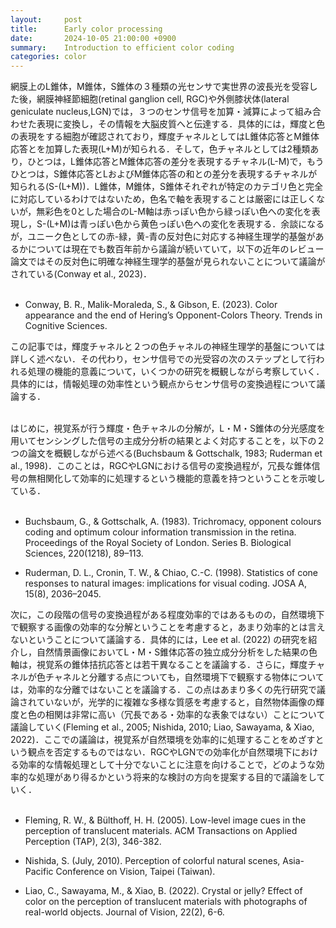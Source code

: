 ```yaml
---
layout:     post
title:      Early color processing
date:       2024-10-05 21:00:00 +0900
summary:    Introduction to efficient color coding 
categories: color
---
```



網膜上のL錐体，M錐体，S錐体の３種類の光センサで実世界の波長光を受容した後，網膜神経節細胞(retinal ganglion cell, RGC)や外側膝状体(lateral geniculate nucleus,LGN)では，３つのセンサ信号を加算・減算によって組み合わせた表現に変換し，その情報を大脳皮質へと伝達する．具体的には，輝度と色の表現をする細胞が確認されており，輝度チャネルとしてはL錐体応答とM錐体応答とを加算した表現(L+M)が知られる．そして，色チャネルとしては2種類あり，ひとつは，L錐体応答とM錐体応答の差分を表現するチャネル(L-M)で，もうひとつは，S錐体応答とLおよびM錐体応答の和との差分を表現するチャネルが知られる(S-(L+M))．L錐体，M錐体，S錐体それぞれが特定のカテゴリ色と完全に対応しているわけではないため，色名で軸を表現することは厳密には正しくないが，無彩色を0とした場合のL-M軸は赤っぽい色から緑っぽい色への変化を表現し，S-(L+M)は青っぽい色から黄色っぽい色への変化を表現する．余談になるが，ユニーク色としての赤-緑，黄-青の反対色に対応する神経生理学的基盤があるかについては現在でも数百年前から議論が続いていて，以下の近年のレビュー論文ではその反対色に明確な神経生理学的基盤が見られないことについて議論がされている(Conway et al., 2023)．
<br><br>

- Conway, B. R., Malik-Moraleda, S., & Gibson, E. (2023). Color appearance and the end of Hering’s Opponent-Colors Theory. Trends in Cognitive Sciences.

この記事では，輝度チャネルと２つの色チャネルの神経生理学的基盤については詳しく述べない．その代わり，センサ信号での光受容の次のステップとして行われる処理の機能的意義について，いくつかの研究を概観しながら考察していく．具体的には，情報処理の効率性という観点からセンサ信号の変換過程について議論する．
<br><br>

はじめに，視覚系が行う輝度・色チャネルの分解が，L・M・S錐体の分光感度を用いてセンシングした信号の主成分分析の結果とよく対応することを，以下の２つの論文を概観しながら述べる(Buchsbaum & Gottschalk, 1983; Ruderman et al., 1998)．このことは，RGCやLGNにおける信号の変換過程が，冗長な錐体信号の無相関化して効率的に処理するという機能的意義を持つということを示唆している．
<br><br>

- Buchsbaum, G., & Gottschalk, A. (1983). Trichromacy, opponent colours coding and optimum colour information transmission in the retina. Proceedings of the Royal Society of London. Series B. Biological Sciences, 220(1218), 89–113.

- Ruderman, D. L., Cronin, T. W., & Chiao, C.-C. (1998). Statistics of cone responses to natural images: implications for visual coding. JOSA A, 15(8), 2036–2045.

次に，この段階の信号の変換過程がある程度効率的ではあるものの，自然環境下で観察する画像の効率的な分解ということを考慮すると，あまり効率的とは言えないということについて議論する．具体的には，Lee et al. (2022) の研究を紹介し，自然情景画像においてL・M・S錐体応答の独立成分分析をした結果の色軸は，視覚系の錐体拮抗応答とは若干異なることを議論する．さらに，輝度チャネルが色チャネルと分離する点についても，自然環境下で観察する物体については，効率的な分離ではないことを議論する．この点はあまり多くの先行研究で議論されていないが，光学的に複雑な多様な質感を考慮すると，自然物体画像の輝度と色の相関は非常に高い（冗長である・効率的な表象ではない）ことについて議論していく(Fleming et al., 2005; Nishida, 2010; Liao, Sawayama, & Xiao, 2022)．ここでの議論は，視覚系が自然環境を効率的に処理することをめざすという観点を否定するものではない．RGCやLGNでの効率化が自然環境下における効率的な情報処理として十分でないことに注意を向けることで，どのような効率的な処理があり得るかという将来的な検討の方向を提案する目的で議論をしていく．
<br><br>

- Fleming, R. W., & Bülthoff, H. H. (2005). Low-level image cues in the perception of translucent materials. ACM Transactions on Applied Perception (TAP), 2(3), 346-382.

- Nishida, S. (July, 2010). Perception of colorful natural scenes, Asia-Pacific Conference on Vision, Taipei (Taiwan).

- Liao, C., Sawayama, M., & Xiao, B. (2022). Crystal or jelly? Effect of color on the perception of translucent materials with photographs of real-world objects. Journal of Vision, 22(2), 6-6.
